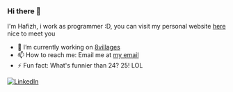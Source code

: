 ### Hi there 👋

<!--
**hafizhrf/hafizhrf** is a ✨ _special_ ✨ repository because its `README.md` (this file) appears on your GitHub profile.

Here are some ideas to get you started:

- 🔭 I’m currently working on ...
- 🌱 I’m currently learning ...
- 👯 I’m looking to collaborate on ...
- 🤔 I’m looking for help with ...
- 💬 Ask me about ...
- 📫 How to reach me: ...
- 😄 Pronouns: ...
- ⚡ Fun fact: ...
-->
I'm Hafizh, i work as programmer :D, you can visit my personal website [here](https://me.hafizhrf.vercel.app/)
nice to meet you


- 🔭 I’m currently working on [8villages](https://github.com/8villages)
- 📫 How to reach me: Email me at [my email](hafizhrf@yahoo.com)
- ⚡ Fun fact: What's funnier than 24? 25! LOL

<a href="https://www.linkedin.com/in/hafizhrf/"><img src="https://img.shields.io/badge/LinkedIn--_.svg?style=social&logo=linkedin" alt="LinkedIn"></a>
